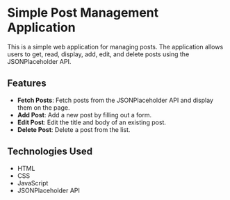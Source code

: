 # Simple Post Management Application

This is a simple web application for managing posts. The application allows users to get, read, display, add, edit, and delete posts using the JSONPlaceholder API.

## Features

- **Fetch Posts**: Fetch posts from the JSONPlaceholder API and display them on the page.
- **Add Post**: Add a new post by filling out a form.
- **Edit Post**: Edit the title and body of an existing post.
- **Delete Post**: Delete a post from the list.

## Technologies Used

- HTML
- CSS
- JavaScript
- JSONPlaceholder API
